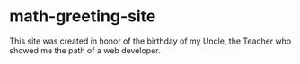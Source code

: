 # math-greeting-site
 This site was created in honor of the birthday of my Uncle, the Teacher who showed me the path of a web developer.
